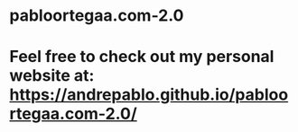 # pabloortegaa.com-2.0
# Feel free to check out my personal website at: https://andrepablo.github.io/pabloortegaa.com-2.0/
